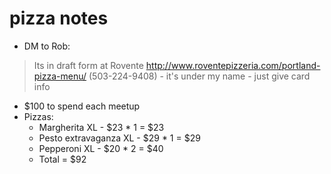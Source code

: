 # pizza notes

* DM to Rob: 

> Its in draft form at Rovente http://www.roventepizzeria.com/portland-pizza-menu/ (503-224-9408) - it's under my name - just  give card info

* $100 to spend each meetup 
* Pizzas:
    * Margherita XL - $23 * 1 = $23
    * Pesto extravaganza XL - $29 * 1 = $29
    * Pepperoni XL - $20 * 2 = $40
    * Total = $92
